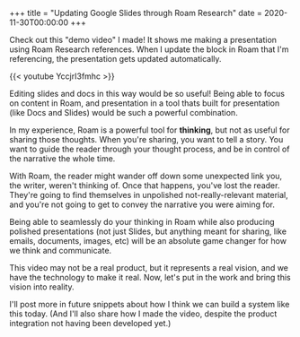 +++
title = "Updating Google Slides through Roam Research"
date = 2020-11-30T00:00:00
+++

Check out this "demo video" I made! It shows me making a presentation using Roam Research references. When I update the block in Roam that I'm referencing, the presentation gets updated automatically.

{{< youtube YccjrI3fmhc >}}

Editing slides and docs in this way would be so useful! Being able to focus on content in Roam, and presentation in a tool thats built for presentation (like Docs and Slides) would be such a powerful combination.

In my experience, Roam is a powerful tool for __thinking__, but not as useful for sharing those thoughts. When you're sharing, you want to tell a story. You want to guide the reader through your thought process, and be in control of the narrative the whole time.

With Roam, the reader might wander off down some unexpected link you, the writer, weren't thinking of. Once that happens, you've lost the reader. They're going to find themselves in unpolished not-really-relevant material, and you're not going to get to convey the narrative you were aiming for.

Being able to seamlessly do your thinking in Roam while also producing polished presentations (not just Slides, but anything meant for sharing, like emails, documents, images, etc) will be an absolute game changer for how we think and communicate.

This video may not be a real product, but it represents a real vision, and we have the technology to make it real. Now, let's put in the work and bring this vision into reality.

I'll post more in future snippets about how I think we can build a system like this today. (And I'll also share how I made the video, despite the product integration not having been developed yet.)

